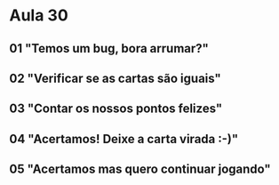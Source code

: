 # Aula 30

## 01 "Temos um bug, bora arrumar?"

## 02 "Verificar se as cartas são iguais"

## 03 "Contar os nossos pontos felizes"

## 04 "Acertamos! Deixe a carta virada :-)"

## 05 "Acertamos mas quero continuar jogando"
